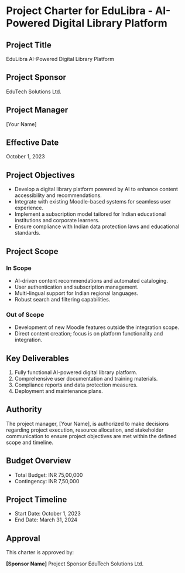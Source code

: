 # Project Charter for EduLibra - AI-Powered Digital Library Platform

## Project Title
EduLibra AI-Powered Digital Library Platform

## Project Sponsor
EduTech Solutions Ltd.

## Project Manager
[Your Name]

## Effective Date
October 1, 2023

## Project Objectives
- Develop a digital library platform powered by AI to enhance content accessibility and recommendations.
- Integrate with existing Moodle-based systems for seamless user experience.
- Implement a subscription model tailored for Indian educational institutions and corporate learners.
- Ensure compliance with Indian data protection laws and educational standards.

## Project Scope

### In Scope
- AI-driven content recommendations and automated cataloging.
- User authentication and subscription management.
- Multi-lingual support for Indian regional languages.
- Robust search and filtering capabilities.

### Out of Scope
- Development of new Moodle features outside the integration scope.
- Direct content creation; focus is on platform functionality and integration.

## Key Deliverables
1. Fully functional AI-powered digital library platform.
2. Comprehensive user documentation and training materials.
3. Compliance reports and data protection measures.
4. Deployment and maintenance plans.

## Authority
The project manager, [Your Name], is authorized to make decisions regarding project execution, resource allocation, and stakeholder communication to ensure project objectives are met within the defined scope and timeline.

## Budget Overview
- Total Budget: INR 75,00,000
- Contingency: INR 7,50,000

## Project Timeline
- Start Date: October 1, 2023
- End Date: March 31, 2024

## Approval
This charter is approved by:

**[Sponsor Name]**
Project Sponsor
EduTech Solutions Ltd.
